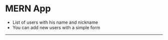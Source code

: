 # MERN App 

- List of users with his name and nickname
- You can add new users with a simple form 

***


